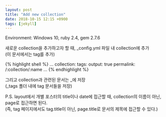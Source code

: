 ```yaml
---
layout: post
title: "Add new collection"
date: 2018-10-15 12:15 +0900
tags: [jekyll]
---
```


Environment: Windows 10, ruby 2.4, gem 2.7.6  

새로운 collection을 추가하고자 할 때, \_config.yml 파일 내 collection에 추가  
(이 문서에서는 tag를 추가)  

{% highlight shell %}
...
collection:
	tags: 
		output: true
		permalink: /:collection/:name
...
{% endhighlight %}
  
그리고 collection과 관련된 문서는 \_<collection name>에 저장  
(\_tags 폴더 내에 tag 문서들을 저장)  

P.S. layout에서 개별 포스터의 title이나 date에 접근할 때, collection의 이름이 아닌, page로 접근하면 된다.  
(즉, tag 페이지에서도 tag.title이 아닌, page.title로 문서의 제목에 접근할 수 있다.)
